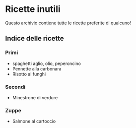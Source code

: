 # Ricette inutili

Questo archivio contiene tutte le ricette preferite di qualcuno!

## Indice delle ricette

### Primi 

* spaghetti aglio, olio, peperoncino
* Pennette alla carbonara
* Risotto ai funghi

### Secondi

* Minestrone di verdure

### Zuppe

* Salmone al cartoccio
